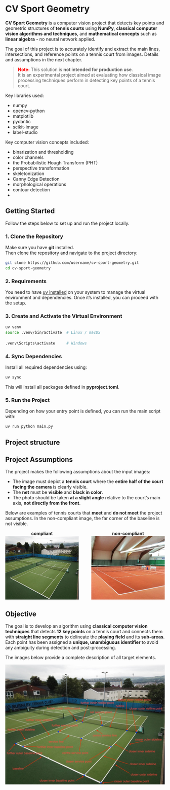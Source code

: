 # CV Sport Geometry

**CV Sport Geometry** is a computer vision project that detects key points and geometric structures of **tennis courts** using **NumPy**, **classical computer vision algorithms and techniques**, and **mathematical concepts** such as **linear algebra** - no neural network applied.

The goal of this project is to accurately identify and extract the main lines, intersections, and reference points on a tennis court from images. Details and assumptions in the next chapter.

> **<span style="color:red">Note:</span>** This solution is **not intended for production use**.  
> It is an experimental project aimed at evaluating how classical image processing techniques perform in detecting key points of a tennis court.


Key libraries used:
<ul> 
    <li>numpy</li>
    <li>opencv-python</li>
    <li>matplotlib</li>
    <li>pydantic</li>
    <li>scikit-image</li>
    <li>label-studio</li>
</ul>

Key computer vision concepts included:
<ul> 
    <li>binarization and thresholding</li>
    <li>color channels</li>
    <li>the Probabilistic Hough Transform (PHT)</li>
    <li>perspective transformation</li>
    <li>skeletonization</li>
    <li>Canny Edge Detection</li>
    <li>morphological operations</li>
    <li>contour detection</li>
    <li></li>
</ul>


## Getting Started

Follow the steps below to set up and run the project locally.


### 1. Clone the Repository

Make sure you have **git** installed.  
Then clone the repository and navigate to the project directory:

```bash
git clone https://github.com/username/cv-sport-geometry.git
cd cv-sport-geometry
```

### 2. Requirements
You need to have <a href="https://docs.astral.sh/uv/getting-started/installation/">uv installed</a> on your system to manage the virtual environment and dependencies.
Once it’s installed, you can proceed with the setup.

### 3. Create and Activate the Virtual Environment
```bash
uv venv
source .venv/bin/activate  # Linux / macOS

.venv\Scripts\activate     # Windows
```

### 4. Sync Dependencies
Install all required dependencies using:
```bash
uv sync
```
This will install all packages defined in **pyproject.toml**.

### 5. Run the Project
Depending on how your entry point is defined, you can run the main script with:

```bash
uv run python main.py
```

## Project structure

## Project Assumptions

The project makes the following assumptions about the input images:

- The image must depict a **tennis court** where the **entire half of the court facing the camera** is clearly visible.  
- The **net** must be **visible** and **black in color**.  
- The photo should be taken **at a slight angle** relative to the court’s main axis, **not directly from the front**.

Below are examples of tennis courts that **meet** and **do not meet** the project assumptions. In the non-compliant image, the far corner of the baseline is not visible.

<div style="display: flex; justify-content: center; gap: 40px; text-align: center;">

  <div>
    <strong>compliant</strong><br>
    <img src="readme_assets/tc4.jpg" alt="Valid tennis court" width="300" height="200">
  </div>

  <div>
    <strong>non-compliant</strong><br>
    <img src="readme_assets/tennis1.jpg" alt="Invalid tennis court" width="300" height="200">
  </div>

</div>

## Objective

The goal is to develop an algorithm using **classical computer vision techniques** that detects **12 key points** on a tennis court and connects them with **straight line segments** to delineate the **playing field** and its **sub-areas**.  
Each point has been assigned a **unique, unambiguous identifier** to avoid any ambiguity during detection and post-processing.

The images below provide a complete description of all target elements.

![img](readme_assets/target_objects.jpg)

